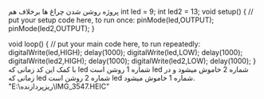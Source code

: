 پروژه روشن شدن چراغ ها برخلاف هم
int led = 9;
int led2 = 13;
void setup() {
  // put your setup code here, to run once:
pinMode(led,OUTPUT);
pinMode(led2,OUTPUT);
}

void loop() {
  // put your main code here, to run repeatedly:
digitalWrite(led,HIGH);
delay(1000);
digitalWrite(led,LOW);
delay(1000);
digitalWrite(led2,HIGH);
delay(1000);
digitalWrite(led2,LOW);
delay(1000);
}
با کمک این کد زمانی که led شماره 1 روشن است led شماره 2 خاموش میشود و در زمانی که led شماره 2 روشن است led شماره 1 خاموش میشود.
"E:\ریزپردازنده\IMG_3547.HEIC"
